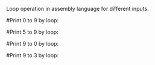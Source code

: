 Loop operation in assembly language for different inputs.

#Print 0 to 9 by loop:



#Print 5 to 9 by loop:



#Print 9 to 0 by loop:



#Print 9 to 3 by loop:

